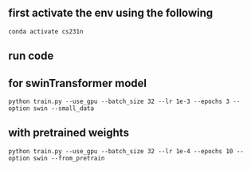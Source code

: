 ## first activate the env using the following

    conda activate cs231n

## run code 

## for swinTransformer model  

    python train.py --use_gpu --batch_size 32 --lr 1e-3 --epochs 3 --option swin --small_data

## with pretrained weights
    python train.py --use_gpu --batch_size 32 --lr 1e-4 --epochs 10 --option swin --from_pretrain